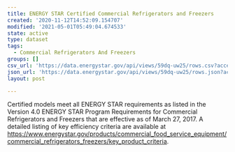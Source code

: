 ```yaml
---
title: ENERGY STAR Certified Commercial Refrigerators and Freezers
created: '2020-11-12T14:52:09.154707'
modified: '2021-05-01T05:49:04.674533'
state: active
type: dataset
tags:
  - Commercial Refrigerators And Freezers
groups: []
csv_url: 'https://data.energystar.gov/api/views/59dq-uw25/rows.csv?accessType=DOWNLOAD'
json_url: 'https://data.energystar.gov/api/views/59dq-uw25/rows.json?accessType=DOWNLOAD'
layout: post

---
```

Certified models meet all ENERGY STAR requirements as listed in the Version 4.0 ENERGY STAR Program Requirements for Commercial Refrigerators and Freezers that are effective as of March 27, 2017. A detailed listing of key efficiency criteria are available at https://www.energystar.gov/products/commercial_food_service_equipment/commercial_refrigerators_freezers/key_product_criteria.
